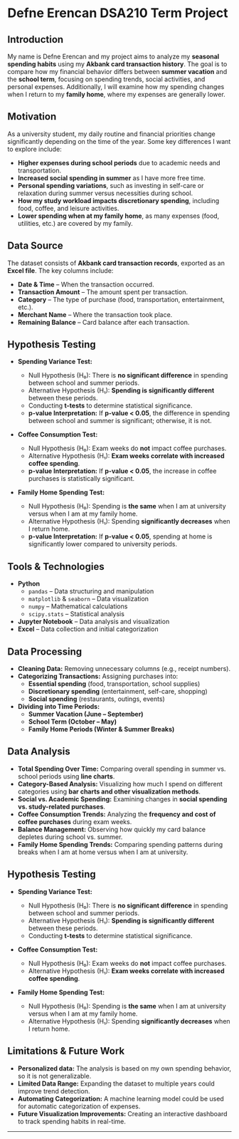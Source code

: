 # Defne Erencan DSA210 Term Project

## Introduction
My name is Defne Erencan and my project aims to analyze my **seasonal spending habits** using my **Akbank card transaction history**. The goal is to compare how my financial behavior differs between **summer vacation** and the **school term**, focusing on spending trends, social activities, and personal expenses. Additionally, I will examine how my spending changes when I return to my **family home**, where my expenses are generally lower.

## Motivation
As a university student, my daily routine and financial priorities change significantly depending on the time of the year. Some key differences I want to explore include:
- **Higher expenses during school periods** due to academic needs and transportation.
- **Increased social spending in summer** as I have more free time.
- **Personal spending variations**, such as investing in self-care or relaxation during summer versus necessities during school.
- **How my study workload impacts discretionary spending**, including food, coffee, and leisure activities.
- **Lower spending when at my family home**, as many expenses (food, utilities, etc.) are covered by my family.

## Data Source
The dataset consists of **Akbank card transaction records**, exported as an **Excel file**. The key columns include:
- **Date & Time** – When the transaction occurred.
- **Transaction Amount** – The amount spent per transaction.
- **Category** – The type of purchase (food, transportation, entertainment, etc.).
- **Merchant Name** – Where the transaction took place.
- **Remaining Balance** – Card balance after each transaction.

## Hypothesis Testing
- **Spending Variance Test:**
  - Null Hypothesis (H₀): There is **no significant difference** in spending between school and summer periods.
  - Alternative Hypothesis (H₁): **Spending is significantly different** between these periods.
  - Conducting **t-tests** to determine statistical significance.
  - **p-value Interpretation:** If **p-value < 0.05**, the difference in spending between school and summer is significant; otherwise, it is not.

- **Coffee Consumption Test:**
  - Null Hypothesis (H₀): Exam weeks do **not** impact coffee purchases.
  - Alternative Hypothesis (H₁): **Exam weeks correlate with increased coffee spending**.
  - **p-value Interpretation:** If **p-value < 0.05**, the increase in coffee purchases is statistically significant.

- **Family Home Spending Test:**
  - Null Hypothesis (H₀): Spending is **the same** when I am at university versus when I am at my family home.
  - Alternative Hypothesis (H₁): Spending **significantly decreases** when I return home.
  - **p-value Interpretation:** If **p-value < 0.05**, spending at home is significantly lower compared to university periods.


## Tools & Technologies
- **Python**
  - `pandas` – Data structuring and manipulation
  - `matplotlib` & `seaborn` – Data visualization
  - `numpy` – Mathematical calculations
  - `scipy.stats` – Statistical analysis
- **Jupyter Notebook** – Data analysis and visualization
- **Excel** – Data collection and initial categorization

## Data Processing
- **Cleaning Data:** Removing unnecessary columns (e.g., receipt numbers).
- **Categorizing Transactions:** Assigning purchases into:
  - **Essential spending** (food, transportation, school supplies)
  - **Discretionary spending** (entertainment, self-care, shopping)
  - **Social spending** (restaurants, outings, events)
- **Dividing into Time Periods:**
  - **Summer Vacation (June – September)**
  - **School Term (October – May)**
  - **Family Home Periods (Winter & Summer Breaks)**

## Data Analysis
- **Total Spending Over Time:** Comparing overall spending in summer vs. school periods using **line charts**.
- **Category-Based Analysis:** Visualizing how much I spend on different categories using **bar charts and other visualization methods**.
- **Social vs. Academic Spending:** Examining changes in **social spending vs. study-related purchases**.
- **Coffee Consumption Trends:** Analyzing the **frequency and cost of coffee purchases** during exam weeks.
- **Balance Management:** Observing how quickly my card balance depletes during school vs. summer.
- **Family Home Spending Trends:** Comparing spending patterns during breaks when I am at home versus when I am at university.

## Hypothesis Testing
- **Spending Variance Test:**
  - Null Hypothesis (H₀): There is **no significant difference** in spending between school and summer periods.
  - Alternative Hypothesis (H₁): **Spending is significantly different** between these periods.
  - Conducting **t-tests** to determine statistical significance.

- **Coffee Consumption Test:**
  - Null Hypothesis (H₀): Exam weeks do **not** impact coffee purchases.
  - Alternative Hypothesis (H₁): **Exam weeks correlate with increased coffee spending**.

- **Family Home Spending Test:**
  - Null Hypothesis (H₀): Spending is **the same** when I am at university versus when I am at my family home.
  - Alternative Hypothesis (H₁): Spending **significantly decreases** when I return home.

## Limitations & Future Work
- **Personalized data:** The analysis is based on my own spending behavior, so it is not generalizable.
- **Limited Data Range:** Expanding the dataset to multiple years could improve trend detection.
- **Automating Categorization:** A machine learning model could be used for automatic categorization of expenses.
- **Future Visualization Improvements:** Creating an interactive dashboard to track spending habits in real-time.

---


